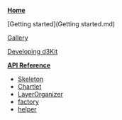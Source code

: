 **[Home](Home.md)**

[Getting started](Getting started.md)

[Gallery](Gallery.md)

[Developing d3Kit](Developing.md)

**[API Reference](API.md)**
* [Skeleton](Skeleton.md)
* [Chartlet](Chartlet.md)
* [LayerOrganizer](LayerOrganizer.md)
* [factory](factory.md)
* [helper](helper.md)
